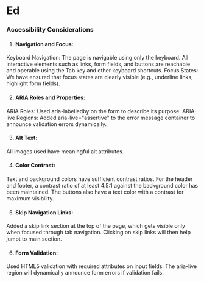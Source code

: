 # Ed


### Accessibility Considerations
1. #### Navigation and Focus:
Keyboard Navigation: The page is navigable using only the keyboard. All interactive elements such as links, form fields, and buttons are reachable and operable using the Tab key and other keyboard shortcuts.
Focus States: We have ensured that focus states are clearly visible (e.g., underline links, highlight form fields).

2. #### ARIA Roles and Properties:
ARIA Roles: Used aria-labelledby on the form to describe its purpose.
ARIA-live Regions: Added aria-live="assertive" to the error message container to announce validation errors dynamically.

3. #### Alt Text:
All images used have meaningful alt attributes.

4. #### Color Contrast:
Text and background colors have sufficient contrast ratios. For the header and footer, a contrast ratio of at least 4.5:1 against the background color has been maintained. The buttons also have a text color with a contrast for maximum visibility.

5. #### Skip Navigation Links:
Added a skip link section at the top of the page, which gets visible only when focused through tab navigation. Clicking on skip links will then help jumpt to main section.

6. #### Form Validation:
Used HTML5 validation with required attributes on input fields.
The aria-live region will dynamically announce form errors if validation fails.

